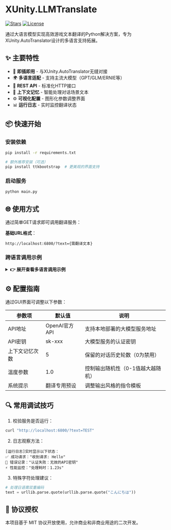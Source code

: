 # XUnity.LLMTranslate

[![Stars](https://img.shields.io/github/stars/HanFengRuYue/XUnity.LLMTranslate?style=social)](https://github.com/HanFengRuYue/XUnity.LLMTranslate/stargazers) 
[![License](https://img.shields.io/badge/license-MIT-blue.svg)](LICENSE)

通过大语言模型实现高效游戏文本翻译的Python解决方案，专为XUnity.AutoTranslator设计的多语言支持拓展。

## ✨ 主要特性

- 🚀 **即插即用** - 与XUnity.AutoTranslator无缝对接
- 🌍 **多语言适配** - 支持主流大模型（GPT/GLM/ERNIE等）
- 🔌 **REST API** - 标准化HTTP接口
- 🧠 **上下文记忆** - 智能处理对话场景文本
- ⚙️ **可视化配置** - 图形化参数调整界面
- 📊 **运行日志** - 实时监控翻译状态

## 📦 快速开始

### 安装依赖
```bash
pip install -r requirements.txt

# 额外推荐安装（可选）
pip install ttkbootstrap  # 更美观的界面支持
```

### 启动服务
```python
python main.py
```

## 🌐 使用方式
通过简单GET请求即可调用翻译服务：

**基础URL格式**：
```
http://localhost:6800/?text={需翻译文本}
```

### 跨语言调用示例

<details>
<summary><strong>👉 展开查看多语言调用示例</strong></summary>

#### Python
```python
import requests

text = "Attack the enemy!"
response = requests.get(f"http://localhost:6800/?text={requests.utils.quote(text)}")
print(response.text)  # 输出：攻击敌人！
```

#### C#
```csharp
using System.Net;

var text = WebUtility.UrlEncode("Game Over");
using var client = new WebClient();
var response = client.DownloadString($"http://localhost:6800/?text={text}");
Console.WriteLine(response);  // 输出：游戏结束
```

#### JavaScript
```javascript
const text = encodeURIComponent("Press Start Button");
fetch(`http://localhost:6800/?text=${text}`)
  .then(response => response.text())
  .then(console.log);  // 输出：按下开始按钮
```

#### Unity(C#)
```csharp
IEnumerator TranslateText(string originalText){
    string url = $"http://localhost:6800/?text={Uri.EscapeDataString(originalText)}";
    using UnityWebRequest request = UnityWebRequest.Get(url);
    yield return request.SendWebRequest();
    
    if(request.result == UnityWebRequest.Result.Success){
        string translated = request.downloadHandler.text;
        Debug.Log($"翻译结果: {translated}");
    }
}
```
</details>

## ⚙️ 配置指南
通过GUI界面可调整以下参数：

| 参数项           | 默认值           | 说明                                |
|------------------|------------------|------------------------------------|
| API地址          | OpenAI官方API     | 支持本地部署的大模型服务地址           |
| API密钥          | sk-xxx          | 大模型服务的认证密钥                  |
| 上下文记忆次数    | 5               | 保留的对话历史轮数（0为禁用）          |
| 温度参数         | 1.0             | 控制输出随机性（0-1值越大越随机）      |
| 系统提示         | 翻译专用预设     | 调整输出风格的指令模板                |

## 🔍 常用调试技巧

1. 校验服务是否运行：
```bash
curl "http://localhost:6800/?text=TEST"
```

2. 日志观察方法：
```
[运行日志]实时显示以下状态：
✅ 成功请求："收到请求: Hello"
🛑 错误记录："认证失败：无效的API密钥"
⚡ 性能监控："处理耗时：1.23s"
```

3. 特殊字符处理建议：
```python
# 处理日语需双重编码
text = urllib.parse.quote(urllib.parse.quote("こんにちは"))
```

## 📜 协议授权
本项目基于 MIT 协议开放使用，允许商业和非商业用途的二次开发。
```
